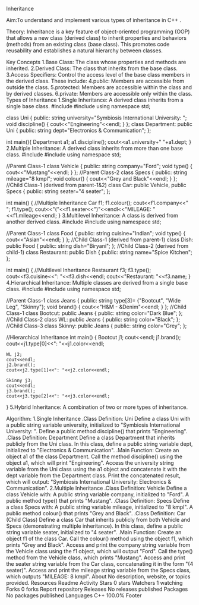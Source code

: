 Inheritance

Aim:To understand and implement various types of inheritance in C++ .

Theory:
Inheritance is a key feature of object-oriented programming (OOP) that allows a new class (derived class) to inherit properties and behaviors (methods) from an existing class (base class). This promotes code reusability and establishes a natural hierarchy between classes.

Key Concepts
1.Base Class: The class whose properties and methods are inherited.
2.Derived Class: The class that inherits from the base class.
3.Access Specifiers: Control the access level of the base class members in the derived class. These include:
4.public: Members are accessible from outside the class.
5.protected: Members are accessible within the class and by derived classes.
6.private: Members are accessible only within the class.
Types of Inheritance
1.Single Inheritance: A derived class inherits from a single base class.
#include<iostream>
#include<string>
using namespace std;

class Uni {
    public:
    string university="Symbiosis International University: ";
    void discipline()
    {
        cout<<"Engineering"<<endl;
    }
};
class Department: public 
    Uni 
    {
    public:
    string dept="Electronics & Communication";
    };

int main(){
    Department a1;
    a1.discipline();
    cout<<a1.university+" "+a1.dept;
}
2.Multiple Inheritance: A derived class inherits from more than one base class.
#include<iostream>
#include<string>
using namespace std;

//Parent Class-1
class Vehicle 
{
    public:
    string company="Ford";
    void type()
    {
        cout<<"Mustang"<<endl;
    }
};
//Parent Class-2
class Specs 
{
    public:
    string mileage="8 kmpl";
    void colour()
    {
        cout<<"Grey and Black"<<endl;
    }
};
//Child Class-1 (derived from parent-1&2)
class Car: public Vehicle, public Specs 
{
    public:
    string seater="4 seater";
};

int main()
{
    //Multiple Inheritance
    Car f1;
    f1.colour();
    cout<<f1.company<<" ";
    f1.type();
    cout<<"("<<f1.seater<<")"<<endl<<"MILEAGE: "<<f1.mileage<<endl;
}
3.Multilevel Inheritance: A class is derived from another derived class.
#include<iostream>
#include<string>
using namespace std;

//Parent Class-1
class Food 
{
    public:
    string cuisine="Indian";
    void type()
    {
        cout<<"Asian"<<endl;
    }
};
//Child Class-1 (derived from parent-1)
class Dish: public Food 
{
    public:
    string dish="Biryani";
};
//Child Class-2 (derived from child-1)
class Restaurant: public Dish 
{
    public:
    string name="Spice Kitchen";
};

int main()
{
    //Multilevel Inheritance
    Restaurant f3;
    f3.type();
    cout<<f3.cuisine<<": "<<f3.dish<<endl;
    cout<<"Restaurant: "<<f3.name;
}
4.Hierarchical Inheritance: Multiple classes are derived from a single base class.
#include<iostream>
#include<string>
using namespace std;

//Parent Class-1
class Jeans 
{
    public:
    string type[3]= {"Bootcut", "Wide Leg", "Skinny"};
    void brand()
    {
        cout<<"H&M - &Denim"<<endl;
    }
};
//Child Class-1
class Bootcut: public Jeans 
{
    public:
    string color="Dark Blue";
};
//Child Class-2
class WL: public Jeans 
{
    public:
    string color="Black";
};
//Child Class-3
class Skinny: public Jeans 
{
    public:
    string color="Grey";
};

//Hierarchical Inheritance
int main()
{
    Bootcut j1;
    cout<<endl;
    j1.brand();
    cout<<j1.type[0]<<": "<<j1.color<<endl;

    WL j2;
    cout<<endl;
    j2.brand();
    cout<<j2.type[1]<<": "<<j2.color<<endl;

    Skinny j3;
    cout<<endl;
    j3.brand();
    cout<<j3.type[2]<<": "<<j3.color<<endl;
}
5.Hybrid Inheritance: A combination of two or more types of inheritance.

Algorithm:
1.Single Inheritance
.Class Definition: Uni
Define a class Uni with a public string variable university, initialized to "Symbiosis International University: ".
Define a public method discipline() that prints "Engineering".
.Class Definition: Department
Define a class Department that inherits publicly from the Uni class.
In this class, define a public string variable dept, initialized to "Electronics & Communication".
.Main Function:
Create an object a1 of the class Department.
Call the method discipline() using the object a1, which will print "Engineering".
Access the university string variable from the Uni class using the a1 object and concatenate it with the dept variable from the Department class.
Print the concatenated result, which will output: "Symbiosis International University: Electronics & Communication".
2.Multiple Inheritance
.Class Definition: Vehicle
Define a class Vehicle with:
A public string variable company, initialized to "Ford".
A public method type() that prints "Mustang".
.Class Definition: Specs
Define a class Specs with:
A public string variable mileage, initialized to "8 kmpl".
A public method colour() that prints "Grey and Black".
.Class Definition: Car (Child Class)
Define a class Car that inherits publicly from both Vehicle and Specs (demonstrating multiple inheritance).
In this class, define a public string variable seater, initialized to "4 seater".
.Main Function:
Create an object f1 of the class Car.
Call the colour() method using the object f1, which prints "Grey and Black".
Access and print the company string variable from the Vehicle class using the f1 object, which will output "Ford".
Call the type() method from the Vehicle class, which prints "Mustang".
Access and print the seater string variable from the Car class, concatenating it in the form "(4 seater)".
Access and print the mileage string variable from the Specs class, which outputs "MILEAGE: 8 kmpl".
About
No description, website, or topics provided.
Resources
 Readme
 Activity
Stars
 0 stars
Watchers
 1 watching
Forks
 0 forks
Report repository
Releases
No releases published
Packages
No packages published
Languages
C++
100.0%
Footer
